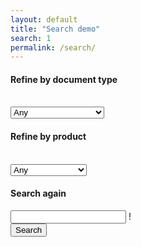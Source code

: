 ```yaml
---
layout: default
title: "Search demo"
search: 1
permalink: /search/
---
```


<div class="search half">
    <form class="horizontal row search-form">
        <div class="col-sm-4 form-group">
            <label for="doctype-facet"><h4>Refine by document type</h4></label><br />
            <select id="doctype-facet" class="form-control">
                <option value="">Any</option>
                <option value="overview">Overview</option>
                <option value="use_cases">Use Cases</option>
                <option value="api_references">API Reference</option>
                <option value="set_up_your_sandbox">Set up your sandbox</option>
                <option value="test_your_integration">Test Your Integration</option>
                <option value="integration_checklists">Integration Checklists</option>
                <option value="blog">Blog Posts</option>
            </select>
        </div>
        <div class="col-sm-3 form-group">
            <label for="product-facet"><h4>Refine by product</h4></label><br />
            <select id="product-facet" class="form-control">
                <option value="">Any</option>
                <option value="avaTax">AvaTax</option>
                <option value="landedCost">LandedCost</option>
                <option value="excise">Excise</option>
                <option value="certCapture">CertCapture</option>
                <option value="trustFile">TrustFile</option>
                <option value="communications">Communications</option>
            </select>
        </div>
        <div class="col-sm-5">
            <label for="query"><h4>Search again</h4></label>
            <div class="row">
                <div class="col-sm-9 form-group">
                    <input class="form-control" type="search" id="query">
                    <span class="form-control-feedback" aria-hidden="false">!</span>
                </div>
                <div class="col-sm-3 form-group">
                    <button type="submit" class="btn btn-primary">Search</button>
                </div>
            </div>
        </div>
    </form>    
    <div class="row padding-bottom">
        <div class="col-sm-12">
            <div id="search-results"></div>
        </div>
    </div>
</div>

